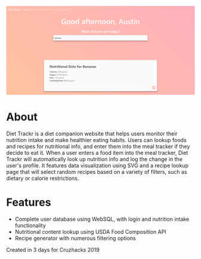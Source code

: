 ![Screenshot](https://github.com/TheEducatedPickle/Cruzhacks-2019/blob/master/screenshots/Capture.PNG?raw=true)

# About
Diet Trackr is a diet companion website that helps users monitor their nutrition intake and make healthier eating habits. Users can lookup foods and recipes for nutritional info, and enter them into the meal tracker if they decide to eat it. When a user enters a food item into the meal tracker, Diet Trackr will automatically look up nutrition info and log the change in the user's profile. It features data visualization using SVG and a recipe lookup page that will select random recipes based on a variety of filters, such as dietary or calorie restrictions.

# Features
* Complete user database using WebSQL, with login and nutrition intake functionality
* Nutritional content lookup using USDA Food Composition API
* Recipe generator with numerous filtering options

Created in 3 days for Cruzhacks 2019
